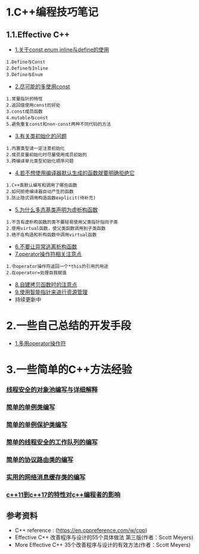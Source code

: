 

# 1.C++编程技巧笔记

## 1.1.Effective C++

- [1.关于const,enum,inline与define的使用](effective/1.md)
```
1.Define与Const
2.Define与Inline
3.Define与Enum
```
- [2.尽可能的多使用const](effective/2.md)
```
1.常量指针的特性
2.返回值使用const的好处
3.const成员函数
4.mutable与const
5.避免重复const和non-const两种不同代码的方法
```
- [3.有关类初始化的问题](effective/3.md)
```
1.内置类型请一定注意初始化
2.成员变量初始化时尽量使用成员初始列
3.跨编译单元类型初始化顺序问题
```
- [4.若不想使用编译器默认生成的函数就要明确拒绝它](effective/4.md)
```
1.C++类默认编写和调用了哪些函数
2.如何拒绝编译器自动产生的函数
3.防止隐式调用构造函数explicit(待补充)
```
- [5.为什么多态基类声明为虚析构函数](effective/5.md)
```
1.不含有虚析构函数的类不要轻易使用父类指针指向子类
2.使用virtual函数，使父类函数调用到子类函数
3.绝不在构造和析构函数中调用virtual函数
```
- [6.不要让异常逃离析构函数](effective/6.md)
- [7.operator操作符相关注意点](effective/7.md)
```
1.令operator操作符返回一个*this的引用的用途
2.在operator=处理自我赋值
```
- [8.自建拷贝函数时的注意点](effective/8.md)
- [9.使用智能指针来进行资源管理](effective/9.md)
- 持续更新中


# 2.一些自己总结的开发手段
- [1.多用operator操作符](note/operator.md)


# 3.一些简单的C++方法经验

### [线程安全的对象池编写与详细解释](content/objectpool.md)

### [简单的单例类编写](content/singleton.md)

### [简单的单例保护类编写](content/singleton_protect.md)

### [简单的线程安全的工作队列的编写](content/work_queue.md)

### [简单的协议路由类的编写](content/proto_route.md)

### [实用的网络消息缓存类的编写](content/message_buffer.md)

### [c++11到c++17的特性对c++编程者的影响](content/cpp11_exp.md)

## 参考资料
- C++ reference : (https://en.cppreference.com/w/cpp)
- Effective C++ 改善程序与设计的55个具体做法 第三版(作者：Scott Meyers)
- More Effective C++ 35个改善程序与设计的有效方法(作者：Scott Meyers)
